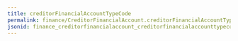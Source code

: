 ```yaml
---
title: creditorFinancialAccountTypeCode
permalink: finance/CreditorFinancialAccount.creditorFinancialAccountTypeCode.html
jsonid: finance_creditorfinancialaccount_creditorfinancialaccounttypecode
---
```

